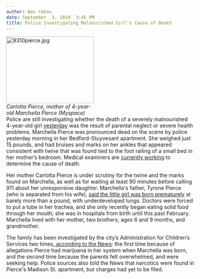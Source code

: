 ```yaml
---
author: Ben Yakas
date: September  3, 2010  3:45 PM
title: Police Investigating Malnourished Girl's Cause of Death
---
```


<p><span class="mt-enclosure mt-enclosure-image" style="display: inline;"> </span></p><div class="image-left" style=" width:235px; "> <img alt="9310pierce.jpg" src="https://web.archive.org/web/20110611045629im_/http://gothamist.com/attachments/byakas/9310pierce.jpg" width="235" height="179"> <br> <i>Carlotta Pierce, mother of 4-year-old Marchella Pierce (Myspace)</i></div> Police are still investigating whether the death of a severely malnourished 4-year-old girl <a href="https://web.archive.org/web/20110611045629/http://gothamist.com/2010/09/02/severely_malnourished_girl_found_de.php">yesterday</a> was the result of parental neglect or severe health problems. Marchella Pierce was pronounced dead on the scene by police yesterday morning in her Bedford-Stuyvesant apartment. She weighed just 15 pounds, and had bruises and marks on her ankles that appeared consistent with twine that was found tied to the foot railing of a small bed in her mother&#x2019;s bedroom. Medical examiners are <a href="https://web.archive.org/web/20110611045629/http://brooklyn.ny1.com/content/top_stories/124881/medical-examiner-investigates-cause-of-death-for-young-brooklyn-girl">currently working</a> to determine the cause of death.<p></p>

<p>Her mother Carlotta Pierce is under scrutiny for the twine and the marks found on Marchella, as well as for waiting at least 90 minutes before calling 911 about her unresponsive daughter. Marchella&apos;s father, Tyrone Pierce (who is separated from his wife), <a href="https://web.archive.org/web/20110611045629/http://cityroom.blogs.nytimes.com/2010/09/02/4-year-old-girl-just-15-pounds-found-dead-in-brooklyn/">said the little girl was born prematurely</a> at barely more than a pound, with underdeveloped lungs. Doctors were forced to put a tube in her trachea, and she only recently began eating solid food through her mouth; she was in hospitals from birth until this past February. Marchella lived with her mother, two brothers, ages 6 and 9 months, and grandmother.</p>

<p>The family has been investigated by the city&#x2019;s Administration for Children&#x2019;s Services two times,<a href="https://web.archive.org/web/20110611045629/http://www.nydailynews.com/news/ny_crime/2010/09/02/2010-09-02_severely_malnourished_girl_4_found_dead_tied_to_crib_in_mothers_brooklyn_apartme.html"> according to the News</a>: the first time because of allegations Pierce had marijuana in her system when Marchella was born, and the second time because the parents felt overwhelmed, and were seeking help. Police sources also told the News that narcotics were found in Pierce&apos;s Madison St. apartment, but charges had yet to be filed.</p>
